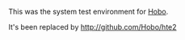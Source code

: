 This was the system test environment for
[Hobo](http://github.com/tablatom/hobo).

It's been replaced by http://github.com/Hobo/hte2
